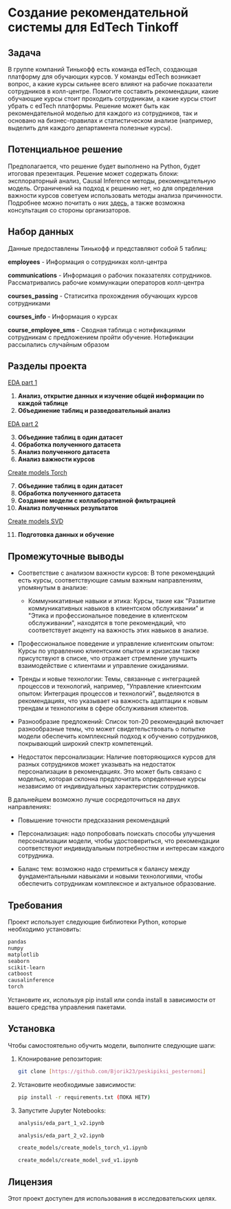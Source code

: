 # Создание рекомендательной системы для EdTech Tinkoff

## Задача
В группе компаний Тинькофф есть команда edTech, создающая платформу для обучающих курсов.
У команды edTech возникает вопрос, а какие курсы сильнее всего влияют на рабочие показатели сотрудников в колл-центре. 
Помогите составить рекомендации, какие обучающие курсы стоит проходить сотрудникам, а какие курсы стоит убрать с edTech платформы.
Решение может быть как рекомендательной моделью для каждого из сотрудников, так и основано на бизнес-правилах и статистическом анализе (например, выделить для каждого департамента полезные курсы).

## Потенциальное решение
Предполагается, что решение будет выполнено на Python, будет итоговая презентация. Решение может содержать блоки: эксплораторный анализ, Causal Inference методы, рекомендательную модель.
Ограничений на подход к решению нет, но для определения важности курсов советуем использовать методы анализа причинности. Подробнее можно почитать о них [здесь,](https://koch-kir.medium.com/causal-inference-from-observational-data-%D0%B8%D0%BB%D0%B8-%D0%BA%D0%B0%D0%BA-%D0%BF%D1%80%D0%BE%D0%B2%D0%B5%D1%81%D1%82%D0%B8-%D0%B0-%D0%B2-%D1%82%D0%B5%D1%81%D1%82-%D0%B1%D0%B5%D0%B7-%D0%B0-%D0%B2-%D1%82%D0%B5%D1%81%D1%82%D0%B0-afb84f2579f2) а также возможна консультация со стороны организаторов.


## Набор данных
Данные предоставлены Тинькофф и представляют собой 5 таблиц:

**employees** - Информация о сотрудниках колл-центра

**communications** - Информация о рабочих показателях сотрудников. Рассматривались рабочие коммункации операторов колл-центра

**courses_passing** - Статиситка прохождения обучающих курсов сотрудниками

**courses_info** - Информация о курсах

**course_employee_sms** - Сводная таблица с нотификациями сотрудникам с предложением пройти обучение. Нотификации рассылались случайным образом

## Разделы проекта

[EDA part 1](https://github.com/Bjorik23/peskipiksi_pesternomi/blob/main/mipt_hakaton_2024_tinkoff/analysis/eda_part_1_v2.ipynb)
1. **Анализ, открытие данных и изучение общей информации по каждой таблице**
2. **Объединение таблиц и разведовательный анализ**

[EDA part 2](https://github.com/Bjorik23/peskipiksi_pesternomi/blob/main/mipt_hakaton_2024_tinkoff/analysis/eda_part_2_v2.ipynb)

3. **Объединие таблиц в один датасет**
4. **Обработка полученного датасета**
5. **Анализ полученного датасета**
6. **Анализ важности курсов**

[Create models Torch](https://github.com/Bjorik23/peskipiksi_pesternomi/blob/main/mipt_hakaton_2024_tinkoff/create_models/create_models_torch_v1.ipynb)

7. **Объединие таблиц в один датасет**
8. **Обработка полученного датасета**
9. **Создание модели с коллаборативной фильтрацией**
10. **Анализ полученных результатов**

[Create models SVD](https://github.com/Bjorik23/peskipiksi_pesternomi/blob/main/mipt_hakaton_2024_tinkoff/create_models/create_model_svd_v1.ipynb)

11. **Подготовка данных и обучение**


## Промежуточные выводы

- Соответствие с анализом важности курсов: В топе рекомендаций есть курсы, соответствующие самым важным направлениям, упомянутым в анализе: 
    - Коммуникативные навыки и этика: Курсы, такие как "Развитие коммуникативных навыков в клиентском обслуживании" и "Этика и профессиональное поведение в клиентском обслуживании", находятся в топе рекомендаций, что соответствует акценту на важность этих навыков в анализе.

- Профессиональное поведение и управление клиентским опытом: Курсы по управлению клиентским опытом и кризисам также присутствуют в списке, что отражает стремление улучшить взаимодействие с клиентами и управление ожиданиями.

- Тренды и новые технологии: Темы, связанные с интеграцией процессов и технологий, например, "Управление клиентским опытом: Интеграция процессов и технологий", выделяются в рекомендациях, что указывает на важность адаптации к новым трендам и технологиям в сфере обслуживания клиентов.

- Разнообразие предложений: Список топ-20 рекомендаций включает разнообразные темы, что может свидетельствовать о попытке модели обеспечить комплексный подход к обучению сотрудников, покрывающий широкий спектр компетенций.

- Недостаток персонализации: Наличие повторяющихся курсов для разных сотрудников может указывать на недостаток персонализации в рекомендациях. Это может быть связано с моделью, которая склонна предпочитать определенные курсы независимо от индивидуальных характеристик сотрудников.

В дальнейшем возможно лучше сосредоточиться на двух направлениях:
- Повышение точности предсказания рекомендаций

- Персонализация: надо попробовать поискать способы улучшения персонализации модели, чтобы удостовериться, что рекомендации соответствуют индивидуальным потребностям и интересам каждого сотрудника.

- Баланс тем: возможно надо стремиться к балансу между фундаментальными навыками и новыми технологиями, чтобы обеспечить сотрудникам комплексное и актуальное образование.

## Требования

Проект использует следующие библиотеки Python, которые необходимо установить:

```bash
pandas 
numpy 
matplotlib 
seaborn 
scikit-learn 
catboost
causalinference
torch
```

Установите их, используя pip install или conda install в зависимости от вашего средства управления пакетами.

## Установка

Чтобы самостоятельно обучить модели, выполните следующие шаги:

1. Клонирование репозитория:
   ```bash
   git clone [https://github.com/Bjorik23/peskipiksi_pesternomi]
   ```
2. Установите необходимые зависимости:
   ```bash
   pip install -r requirements.txt (ПОКА НЕТУ)
   ```
3. Запустите Jupyter Notebooks:
    ```bash
   analysis/eda_part_1_v2.ipynb
   ```
   ```bash
   analysis/eda_part_2_v2.ipynb
   ```
    ```bash
   create_models/create_models_torch_v1.ipynb
   ```
   ```bash
   create_models/create_model_svd_v1.ipynb
   ```

## Лицензия

Этот проект доступен для использования в исследовательских целях.
